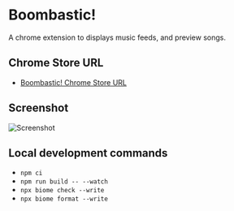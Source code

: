 # Boombastic!
A chrome extension to displays music feeds, and preview songs.

## Chrome Store URL
* [Boombastic! Chrome Store URL](https://chrome.google.com/webstore/detail/boombastic/oiebiojhhafjfnbelgcfdbejekdomcel?hl=en-US)

## Screenshot
![Screenshot](https://lh3.googleusercontent.com/q_HOZL-41-bbmS_5A1SY_VCzpmlR8BVU6pjC3C6XRUY0Ew_oCFAsNcihGjCoJORXums9GsYwvA=s1280-h800-e365-rw "Boombastic!")

## Local development commands
* `npm ci`
* `npm run build -- --watch`
* `npx biome check --write` 
* `npx biome format --write`
